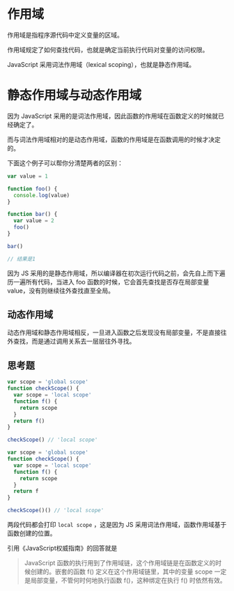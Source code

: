 # 作用域

作用域是指程序源代码中定义变量的区域。

作用域规定了如何查找代码，也就是确定当前执行代码对变量的访问权限。

JavaScript 采用词法作用域（lexical scoping），也就是静态作用域。



# 静态作用域与动态作用域

因为 JavaScript 采用的是词法作用域，因此函数的作用域在函数定义的时候就已经确定了。

而与词法作用域相对的是动态作用域，函数的作用域是在函数调用的时候才决定的。

下面这个例子可以帮你分清楚两者的区别：

```js
var value = 1

function foo() {
  console.log(value)
}

function bar() {
  var value = 2
  foo()
}

bar()

// 结果是1
```

因为 JS 采用的是静态作用域，所以编译器在初次运行代码之前，会先自上而下遍历一遍所有代码，当进入 foo 函数的时候，它会首先查找是否存在局部变量 value，没有则继续往外查找直至全局。

## 动态作用域

动态作用域和静态作用域相反，一旦进入函数之后发现没有局部变量，不是直接往外查找，而是通过调用关系去一层层往外寻找。



## 思考题

```js
var scope = 'global scope'
function checkScope() {
  var scope = 'local scope'
  function f() {
    return scope
  }
  return f()
}

checkScope() // 'local scope'

var scope = 'global scope'
function checkScope() {
  var scope = 'local scope'
  function f() {
    return scope
  }
  return f
}

checkScope()() // 'local scope'
```

两段代码都会打印 `local scope` ，这是因为 JS 采用词法作用域，函数作用域基于函数创建的位置。

引用《JavaScript权威指南》的回答就是

>   JavaScript 函数的执行用到了作用域链，这个作用域链是在函数定义的时候创建的。嵌套的函数 f() 定义在这个作用域链里，其中的变量 scope 一定是局部变量，不管何时何地执行函数 f()，这种绑定在执行 f() 时依然有效。

